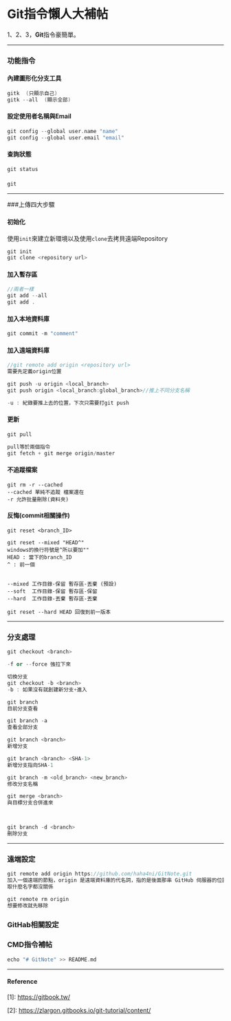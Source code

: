 # Git指令懶人大補帖

1、2、3，**Git**指令豪簡單。

-------------------
### 功能指令

#### 內建圖形化分支工具
``` C++
gitk  (只顯示自己)
gitk --all  (顯示全部)
```
#### 設定使用者名稱與Email
``` C++
git config --global user.name "name"
git config --global user.email "email"
```

#### 查詢狀態
``` C++
git status
```


#### 
``` C++
git 
```

-------------------
###上傳四大步驟
#### 初始化
使用`init`來建立新環境以及使用`clone`去拷貝遠端Repository
``` C++
git init
git clone <repository url>
```
#### 加入暫存區
``` C++
//兩者一樣
git add --all
git add .
```
#### 加入本地資料庫
```C++
git commit -m "comment"
```

#### 加入遠端資料庫
```C++
//git remote add origin <repository url>
需要先定義origin位置

git push -u origin <local_branch>
git push origin <local_branch:global_branch>//推上不同分支名稱

-u : 紀錄要推上去的位置，下次只需要打git push
```




#### 更新
```C++
git pull

pull等於兩個指令
git fetch + git merge origin/master
```

#### 不追蹤檔案
```
git rm -r --cached
--cached 單純不追蹤 檔案還在
-r 允許批量刪除(資料夾)
```

#### 反悔(commit相關操作)
```
git reset <branch_ID>

git reset --mixed "HEAD^"
windows的換行符號是^所以要加""
HEAD : 當下的branch_ID
^ : 前一個

	
--mixed 工作目錄-保留 暫存區-丟棄 (預設)
--soft  工作目錄-保留 暫存區-保留
--hard  工作目錄-丟棄 暫存區-丟棄

git reset --hard HEAD 回復到前一版本
```


-------------------
### 分支處理
```C++
git checkout <branch>

-f or --force 強拉下來

切換分支
git checkout -b <branch>
-b : 如果沒有就創建新分支+進入

git branch
目前分支查看

git branch -a
查看全部分支

git branch <branch>
新增分支

git branch <branch> <SHA-1>
新增分支指向SHA-1

git branch -m <old_branch> <new_branch>
修改分支名稱

git merge <branch>
與目標分支合併進來



git branch -d <branch>
刪除分支
```


-------------------
### 遠端設定
```C++
git remote add origin https://github.com/haha4ni/GitNote.git
加入一個遠端的節點，origin 是遠端資料庫的代名詞，指的是後面那串 GitHub 伺服器的位置
取什麼名字都沒關係

git remote rm origin
想要修改就先移除

```

### GitHab相關設定




### CMD指令補帖
```C++
echo "# GitNote" >> README.md
```

-------------------
#### Reference

\[1]:  https://gitbook.tw/

\[2]:  https://zlargon.gitbooks.io/git-tutorial/content/
